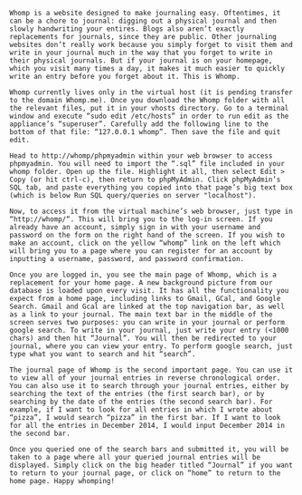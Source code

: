﻿	Whomp is a website designed to make journaling easy. Oftentimes, it can be a chore to journal: digging out a physical journal and then slowly handwriting your entires. Blogs also aren’t exactly replacements for journals, since they are public. Other journaling websites don’t really work because you simply forget to visit them and write in your journal much in the way that you forget to write in their physical journals. But if your journal is on your homepage, which you visit many times a day, it makes it much easier to quickly write an entry before you forget about it. This is Whomp.

	Whomp currently lives only in the virtual host (it is pending transfer to the domain Whomp.me). Once you download the Whomp folder with all the relevant files, put it in your vhosts directory. Go to a terminal window and execute “sudo edit /etc/hosts” in order to run edit as the appliance’s “superuser”. Carefully add the following line to the bottom of that file: “127.0.0.1 whomp”. Then save the file and quit edit. 

	Head to http://whomp/phpmyadmin within your web browser to access phpmyadmin. You will need to import the “.sql” file included in your whomp folder. Open up the file. Highlight it all, then select Edit > Copy (or hit ctrl-c), then return to phpMyAdmin. Click phpMyAdmin’s SQL tab, and paste everything you copied into that page’s big text box (which is below Run SQL query/queries on server "localhost").

	Now, to access it from the virtual machine’s web browser, just type in “http://whomp/“. This will bring you to the log-in screen. If you already have an account, simply sign in with your username and password on the form on the right hand of the screen. If you wish to make an account, click on the yellow “whomp” link on the left which will bring you to a page where you can register for an account by inputting a username, password, and password confirmation. 

	Once you are logged in, you see the main page of Whomp, which is a replacement for your home page. A new background picture from our database is loaded upon every visit. It has all the functionality you expect from a home page, including links to Gmail, GCal, and Google Search. Gmail and Gcal are linked at the top navigation bar, as well as a link to your journal. The main text bar in the middle of the screen serves two purposes: you can write in your journal or perform google search. To write in your journal, just write your entry (<1000 chars) and then hit “Journal”. You will then be redirected to your journal, where you can view your entry. To perform google search, just type what you want to search and hit “search”.  

	The journal page of Whomp is the second important page. You can use it to view all of your journal entries in reverse chronological order. You can also use it to search through your journal entries, either by searching the text of the entries (the first search bar), or by searching by the date of the entries (the second search bar). For example, if I want to look for all entries in which I wrote about “pizza”, I would search “pizza” in the first bar. If I want to look for all the entries in December 2014, I would input December 2014 in the second bar.

	Once you queried one of the search bars and submitted it, you will be taken to a page where all your queried journal entries will be displayed. Simply click on the big header titled “Journal” if you want to return to your journal page, or click on “home” to return to the home page. Happy whomping!

	
	
